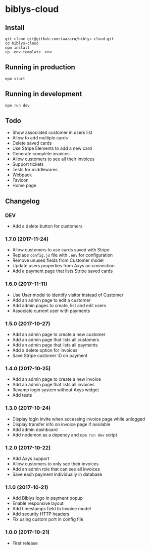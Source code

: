 # biblys-cloud

## Install

    git clone git@github.com:iwazaru/biblys-cloud.git
    cd biblys-cloud
    npm install
    cp .env.template .env

## Running in production

    npm start

## Running in development

    npm run dev

## Todo

* Show associated customer in users list
* Allow to add multiple cards
* Delete saved cards
* Use Stripe Elements to add a new card
* Generate complete invoices
* Allow customers to see all their invoices
* Support tickets
* Tests for middlewares
* Webpack
* Favicon
* Home page

## Changelog

### DEV
* Add a delete button for customers

### 1.7.0 (2017-11-24)
* Allow customers to use cards saved with Stripe
* Replace `config.js` file with `.env` for configuration
* Remove unused fields from Customer model
* Update users properties from Axys on connection
* Add a payment page that lists Stripe saved cards

### 1.6.0 (2017-11-11)
* Use User model to identify visitor instead of Customer
* Add an admin page to edit a customer
* Add admin pages to create, list and edit users
* Associate current user with payments

### 1.5.0 (2017-10-27)
* Add an admin page to create a new customer
* Add an admin page that lists all customers
* Add an admin page that lists all payments
* Add a delete option for invoices
* Save Stripe customer ID on payment

### 1.4.0 (2017-10-25)
* Add an admin page to create a new invoice
* Add an admin page that lists all invoices
* Revamp login system without Axys widget
* Add tests

### 1.3.0 (2017-10-24)
* Display login invite when accessing invoice page while unlogged
* Display transfer info on invoice page if available
* Add admin dashboard
* Add nodemon as a depency and `npm run dev` script

### 1.2.0 (2017-10-22)
* Add Axys support
* Allow customers to only see their invoices
* Add an admin role that can see all invoices
* Save each payment individually in database

### 1.1.0 (2017-10-21)
* Add Biblys logo in payment popup
* Enable responsive layout
* Add timestamps field to Invoice model
* Add security HTTP headers
* Fix using custom port in config file

### 1.0.0 (2017-10-21)
* First release
